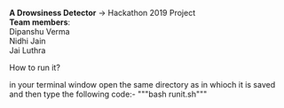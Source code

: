 <b>A Drowsiness Detector</b> -> Hackathon 2019 Project <br>
<b>Team members</b>: <br>
Dipanshu Verma <br>
Nidhi Jain <br>
Jai Luthra<br>


How to run it?

in your terminal window open the same directory as in whioch it is saved and then type the following code:-
"""bash runit.sh"""
